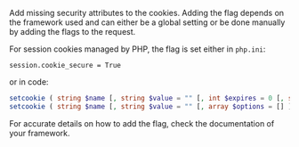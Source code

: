 Add missing security attributes to the cookies. Adding the flag depends
on the framework used and can either be a global setting or be done
manually by adding the flags to the request.

For session cookies managed by PHP, the flag is set either in `php.ini`:
```http request
session.cookie_secure = True
```

or in code:

```php
setcookie ( string $name [, string $value = "" [, int $expires = 0 [, string $path = "" [, string $domain = "" [, bool $secure = FALSE [, bool $httponly = FALSE ]]]]]] ) : bool
setcookie ( string $name [, string $value = "" [, array $options = [] ]] ) : bool
```

For accurate details on how to add the flag, check the documentation of
your framework.
